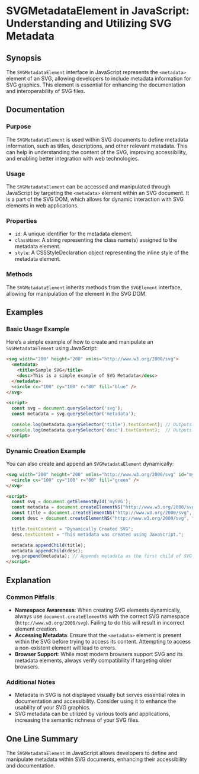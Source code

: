 <!--
Meta Description: # SVGMetadataElement in JavaScript: Understanding and Utilizing SVG Metadata ## Synopsis The `SVGMetadataElement` interface in JavaScript represents t...
Meta Keywords: svg, metadata, element, svgmetadataelement, document
-->

# SVGMetadataElement in JavaScript: Understanding and Utilizing SVG Metadata

## Synopsis
The `SVGMetadataElement` interface in JavaScript represents the `<metadata>` element of an SVG, allowing developers to include metadata information for SVG graphics. This element is essential for enhancing the documentation and interoperability of SVG files.

## Documentation
### Purpose
The `SVGMetadataElement` is used within SVG documents to define metadata information, such as titles, descriptions, and other relevant metadata. This can help in understanding the content of the SVG, improving accessibility, and enabling better integration with web technologies.

### Usage
The `SVGMetadataElement` can be accessed and manipulated through JavaScript by targeting the `<metadata>` element within an SVG document. It is a part of the SVG DOM, which allows for dynamic interaction with SVG elements in web applications.

### Properties
- `id`: A unique identifier for the metadata element.
- `className`: A string representing the class name(s) assigned to the metadata element.
- `style`: A CSSStyleDeclaration object representing the inline style of the metadata element.

### Methods
The `SVGMetadataElement` inherits methods from the `SVGElement` interface, allowing for manipulation of the element in the SVG DOM.

## Examples
### Basic Usage Example
Here’s a simple example of how to create and manipulate an `SVGMetadataElement` using JavaScript:

```html
<svg width="200" height="200" xmlns="http://www.w3.org/2000/svg">
  <metadata>
    <title>Sample SVG</title>
    <desc>This is a simple example of SVG Metadata</desc>
  </metadata>
  <circle cx="100" cy="100" r="80" fill="blue" />
</svg>

<script>
  const svg = document.querySelector('svg');
  const metadata = svg.querySelector('metadata');

  console.log(metadata.querySelector('title').textContent); // Outputs: Sample SVG
  console.log(metadata.querySelector('desc').textContent);  // Outputs: This is a simple example of SVG Metadata
</script>
```

### Dynamic Creation Example
You can also create and append an `SVGMetadataElement` dynamically:

```html
<svg width="200" height="200" xmlns="http://www.w3.org/2000/svg" id="mySVG">
  <circle cx="100" cy="100" r="80" fill="green" />
</svg>

<script>
  const svg = document.getElementById('mySVG');
  const metadata = document.createElementNS("http://www.w3.org/2000/svg", "metadata");
  const title = document.createElementNS("http://www.w3.org/2000/svg", "title");
  const desc = document.createElementNS("http://www.w3.org/2000/svg", "desc");

  title.textContent = "Dynamically Created SVG";
  desc.textContent = "This metadata was created using JavaScript.";

  metadata.appendChild(title);
  metadata.appendChild(desc);
  svg.prepend(metadata); // Appends metadata as the first child of SVG
</script>
```

## Explanation
### Common Pitfalls
- **Namespace Awareness**: When creating SVG elements dynamically, always use `document.createElementNS` with the correct SVG namespace (`http://www.w3.org/2000/svg`). Failing to do this will result in incorrect element creation.
- **Accessing Metadata**: Ensure that the `<metadata>` element is present within the SVG before trying to access its content. Attempting to access a non-existent element will lead to errors.
- **Browser Support**: While most modern browsers support SVG and its metadata elements, always verify compatibility if targeting older browsers.

### Additional Notes
- Metadata in SVG is not displayed visually but serves essential roles in documentation and accessibility. Consider using it to enhance the usability of your SVG graphics.
- SVG metadata can be utilized by various tools and applications, increasing the semantic richness of your SVG files.

## One Line Summary
The `SVGMetadataElement` in JavaScript allows developers to define and manipulate metadata within SVG documents, enhancing their accessibility and documentation.